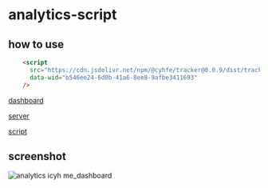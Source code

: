 # analytics-script

## how to use

```html
    <script
      src="https://cdn.jsdelivr.net/npm/@cyhfe/tracker@0.0.9/dist/tracker.js"
      data-wid="b546ee24-6d0b-41a6-8ee8-9afbe3411693"
    />
```

[dashboard](https://github.com/cyhfe/analytics-dashboard)

[server](https://github.com/cyhfe/analytics-server)

[script](https://github.com/cyhfe/analytics-web)

## screenshot

![analytics icyh me_dashboard](https://github.com/cyhfe/analytics-dashboard/assets/78200034/27f2d0af-d4bd-43e3-add7-ac76152f1ad9)
